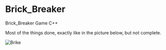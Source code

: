 # Brick_Breaker
Brick_Breaker Game C++

Most of the things done, exactly like in the picture below, but not complete.


![Brike](https://user-images.githubusercontent.com/63372032/114316678-d1fb1680-9b04-11eb-83d0-a5521d9823d5.png)
